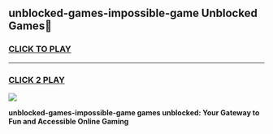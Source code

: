 
## unblocked-games-impossible-game Unblocked Games👋
<h3>
<a href="https://news.freeplayer.one?title=unblocked-games-impossible-game&ref=16F">CLICK TO PLAY</a></h3>
<hr>

<h3>
<a href="https://news.freeplayer.one?title=unblocked-games-impossible-game&ref=16F">CLICK 2 PLAY</a>
  
</h3>

<a href="https://news.freeplayer.one?title=unblocked-games-impossible-game&ref=16F/"><img src="https://clearcache.store/games.png"></a>


**unblocked-games-impossible-game games unblocked: Your Gateway to Fun and Accessible Online Gaming**
